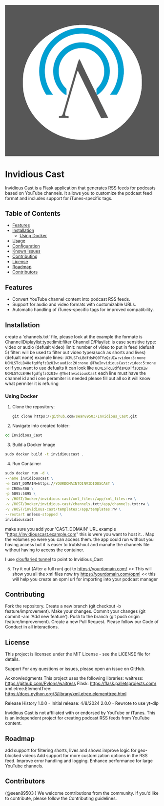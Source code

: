 

![invidious_Cast logo](https://github.com/sean89503/Invidious_Cast/blob/main/logo.png?raw=true)


# Invidious Cast

Invidious Cast is a Flask application that generates RSS feeds for podcasts based on YouTube channels. It allows you to customize the podcast feed format and includes support for iTunes-specific tags.

## Table of Contents

- [Features](#features)
- [Installation](#installation)
  - [Using Docker](#using-docker)
- [Usage](#usage)
- [Configuration](#configuration)
- [Known Issues](#issues)
- [Contributing](#contributing)
- [License](#license)
- [Roadmap](#roadmap)
- [Contributors](#contributors)

## Features

- Convert YouTube channel content into podcast RSS feeds.
- Support for audio and video formats with customizable URLs.
- Automatic handling of iTunes-specific tags for improved compatibility.

## Installation
create a 'channels.txt' file, please look at the example the formate is ChannelID/playlist:type:limit:filter
    ChannelID/Playlist: is case sensitive
    type: video or audio (defualt video)
    limit: number of video to put in feed (defualt 5)
    filter: will be used to filter out video types(such as shorts and lives) (defualt none)
    example lines:
    ```UCMLSTcLBdfdsMQ0TfzQzUIw:video:3:none
    UCMLSTcLB4HefgdfgfzQzUIw:audio:20:none
    @TheInvidiousCast:video:5:none```    
    or if you want to use defualts it can look like
    ```UCMLSTcLBdfdsMQ0TfzQzUIw
    UCMLSTcLB4HefgdfgfzQzUIw
    @TheInvidiousCast```
    each line must have the channel id and i one peramiter is needed please fill out all so it will know what permiter it is refuring 
### Using Docker

1. Clone the repository:
   ```cmd
   git clone https://github.com/sean89503/Invidious_Cast.git
   ```
2. Navigate into created folder:
  ```cmd
  cd Invidious_Cast
  ```
3. Build a Docker Image
  ```cmd
  sudo docker build -t invidiouscast .
  ```
4. Run Container 
  ```cmd
  sudo docker run -d \
  --name invidiouscast \
  -e CAST_DOMAIN=https://YOURDOMAINTOINVIDIOUSCAST \
  -e CRON=300 \
  -p 5895:5895 \
  -v /HOST/Docker/invidious-cast/xml_files:/app/xml_files:rw \
  -v /HOST/Docker/invidious-cast/channels.txt:/app/channels.txt:rw \
  -v /HOST/invidious-cast/templates:/app/templates:rw \
  --restart unless-stopped \
  invidiouscast

```
   make sure you add your 'CAST_DOMAIN' URL example "https://invidiouscast.example.com" this is were you want to host it. .
   Map the volumes yo were you can access them. the app could run without you having access but it is easer to trublshout and manahe the channels file without     having to access the container.
  
   I use [clouflaried tunnel](https://developers.cloudflare.com/cloudflare-one/connections/connect-networks/) to point to Invidious_Cast
   
5. Try it out (After a full run)
   got to https://yourdomain.com/  << This will show you all the xml files
   now try https://yourdomain.com/opml << this will help you create an opml url for importing into your podcast manager

## Contributing
  Fork the repository.
  Create a new branch (git checkout -b feature/improvement).
  Make your changes.
  Commit your changes (git commit -am 'Add new feature').
  Push to the branch (git push origin feature/improvement).
  Create a new Pull Request.
  Please follow our Code of Conduct in all interactions.

## License
  This project is licensed under the MIT License - see the LICENSE file for details.

Support
  For any questions or issues, please open an issue on GitHub.

Acknowledgments
  This project uses the following libraries:
  waitress: https://github.com/Pylons/waitress
  Flask: https://flask.palletsprojects.com/
  xml.etree.ElementTree: https://docs.python.org/3/library/xml.etree.elementtree.html

Release History
  1.0.0 - Initial release: 4/8/2024
  2.0.0 - Rewrote to use yt-dlp
  
  Invidious Cast is not affiliated with or endorsed by YouTube or iTunes. This is an independent project for creating podcast RSS feeds from YouTube content.

## Roadmap
  add support for filtering shorts, lives and shows
  improve logic for geo-blocked videos
  Add support for more customization options in the RSS feed.
  Improve error handling and logging.
  Enhance performance for large YouTube channels.

## Contributors
(@sean89503 )
We welcome contributions from the community. If you'd like to contribute, please follow the Contributing guidelines.
